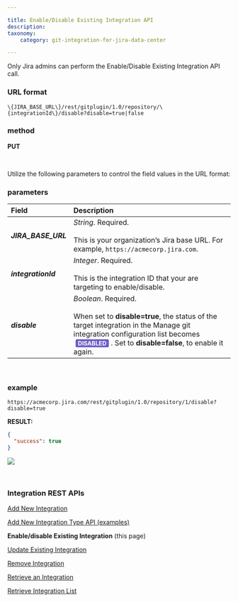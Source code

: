```yaml
---

title: Enable/Disable Existing Integration API
description:
taxonomy:
    category: git-integration-for-jira-data-center

---
```


<div class="bbb-callout bbb--alert">
    <div class="irow">
    <div class="ilogobox">
        <span class="logoimg"></span>
    </div>
    <div class="imsgbox">
        Only Jira admins can perform the Enable/Disable Existing Integration API call.
    </div>
</div>
</div>

### URL format
`\{JIRA_BASE_URL\}/rest/gitplugin/1.0/repository/\{integrationId\}/disable?disable=true|false`

### method
**PUT**

&nbsp;

Utilize the following parameters to control the field values in the URL format:

### parameters

| Field | Description |
| :---- | :---- |
| _**JIRA_BASE_URL**_ | _String_. Required.<br><br>This is your organization’s Jira base URL. For example, `https://acmecorp.jira.com`. |
| _**integrationId**_ | _Integer_. Required.<br><br> This is the integration ID that your are targeting to enable/disable. |
| _**disable**_ | _Boolean_. Required.<br><br>When set to **disable=true**, the status of the target integration in the Manage git integration configuration list becomes <b style='background-color:#6E5DC6; padding:1px 5px; color:#FFFFFF; border-radius:3px; margin: 0 5px; font-size: small;'>DISABLED</b>. Set to **disable=false**, to enable it again. |

&nbsp;

### example

`https://acmecorp.jira.com/rest/gitplugin/1.0/repository/1/disable?disable=true`

**RESULT:**
```json
{
  "success": true
}
```

![](/wp-content/uploads/gij-datacenter-integration-api-disable-true.png)

&nbsp;

### Integration REST APIs

[Add New Integration](/git-integration-for-jira-data-center/add-new-integration-gij-self-managed)

[Add New Integration Type API (examples)](/git-integration-for-jira-data-center/add-new-integration-type-api-examples-gij-self-managed)

**Enable/disable Existing Integration** (this page)

[Update Existing Integration](/git-integration-for-jira-data-center/update-existing-integration-gij-self-managed)

[Remove Integration](/git-integration-for-jira-data-center/remove-integration-gij-self-managed)

[Retrieve an Integration](/git-integration-for-jira-data-center/retrieve-an-integration-gij-self-managed)

[Retrieve Integration List](/git-integration-for-jira-data-center/retrieve-integration-list-gij-self-managed)

